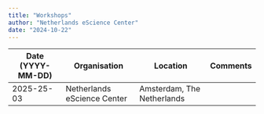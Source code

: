 ```yaml
---
title: "Workshops"
author: "Netherlands eScience Center"
date: "2024-10-22"
---
```


| Date (YYYY-MM-DD) | Organisation                | Location                   | Comments |
|-------------------|-----------------------------|----------------------------|----------|
| 2025-25-03        | Netherlands eScience Center | Amsterdam, The Netherlands |          |
